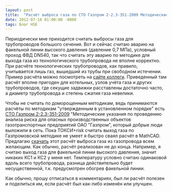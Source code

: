 ```yaml
---
layout: post
title:  "Расчёт выброса газа по СТО Газпром 2-2.3-351-2009 Методические указания по проведению анализа риска для опасных производственных объектов газотранспортных предприятий ОАО Газпром"
date: 2012-07-16 01:00:00 -0000
tags: Блог HSE
---
```


Периодически мне приходится считать выбросы газа для трубопроводов большого сечения. Вот и сейчас считаю аварию на факельной линии высокого давления (давление 0,7 МПа), условный проход ФВД DN540, так что считать эту аварию по методике для выхода газа из технологического трубопровода не вполне корректно. При расчёте технологических трубопроводов, как правило, учитывается лишь газ, вышедший из трубы при свободном истечении. Пример расчёта можно посмотреть на [сайте коллеги](http://firesafetyblog.ru/raschet-kategoriy/kategoriya-kotelnoj-po-pozharnoj-opasnosti.html). Приведенный там расчёт вполне пригоден для котельных, узлов учёта газа и других трубопроводов, где секущие задвижки расставлены достаточно часто, а диаметр трубопровода и степень сжатия газа невелики.

Чтобы не считать по доморощенным методикам, ведь принимаются расчёты по методикам "утвержденным в установленном порядке" есть [СТО Газпром 2-2.3-351-2009](http://dwg.ru/dnl/11198) "Методические указания по проведению анализа риска для опасных производственных объектов газотранспортных предприятий ОАО "Газпром", который добрые люди выложили в сеть. Пока ТОКСИ+risk считать выход газа по Газпромовской методике не умеет я быстро сваял расчёт в MathCAD. Предлагаю <a href="http://2nature.ru/files/Gas_discharge.zip">скачать</a> этот расчёт выброса газа из газопровода всем желающим. Как обычно, расчёт реализован не до конца. Например, я считаю выход газа для факельной линии высокого давления, значит никаких КС1 и КС2 у меня нет. Температуру условно считаю одинаковой вдоль всего трубопровода, разница действительно будет несущественной, т.к. предусмотрен обогрев факельной линии.

Как обычно, прошу отписаться в комментариях, был ли расчёт полезен и поделиться им, если расчёт был как-либо изменён или улучшен.